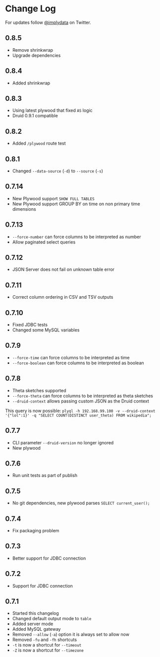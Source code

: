 # Change Log

For updates follow [@implydata](https://twitter.com/implydata) on Twitter.

## 0.8.5

- Remove shrinkwrap
- Upgrade dependencies

## 0.8.4

- Added shrinkwrap

## 0.8.3

- Using latest plywood that fixed `AS` logic
- Druid 0.9.1 compatible

## 0.8.2

- Added `/plywood` route test

## 0.8.1

- Changed `--data-source` (`-d`) to `--source` (`-s`)

## 0.7.14

- New Plywood support `SHOW FULL TABLES`
- New Plywood support GROUP BY on time on non primary time dimensions

## 0.7.13

- `--force-number` can force columns to be interpreted as number
- Allow paginated select queries

## 0.7.12

- JSON Server does not fail on unknown table error

## 0.7.11

- Correct column ordering in CSV and TSV outputs

## 0.7.10

- Fixed JDBC tests
- Changed some MySQL variables

## 0.7.9

- `--force-time` can force columns to be interpreted as time
- `--force-boolean` can force columns to be interpreted as boolean

## 0.7.8

- Theta sketches supported
- `--force-theta` can force columns to be interpreted as theta sketches
- `--druid-context` allows passing custom JSON as the Druid context 

This query is now possible:
`plyql -h 192.168.99.100 -v --druid-context '{"lol":1}' -q "SELECT COUNT(DISTINCT user_theta) FROM wikipedia";`

## 0.7.7

- CLI parameter `--druid-version` no longer ignored
- New plywood

## 0.7.6

- Run unit tests as part of publish

## 0.7.5

- No git dependencies, new plywood parses `SELECT current_user();`

## 0.7.4

- Fix packaging problem

## 0.7.3

- Better support for JDBC connection

## 0.7.2

- Support for JDBC connection

## 0.7.1

- Started this changelog
- Changed default output mode to `table`
- Added server mode
- Added MySQL gateway
- Removed `--allow` (`-a`) option it is always set to allow now
- Removed `-fu` and `-fh` shortcuts
- `-t` is now a shortcut for `--timeout`
- `-Z` is now a shortcut for `--timezone`
